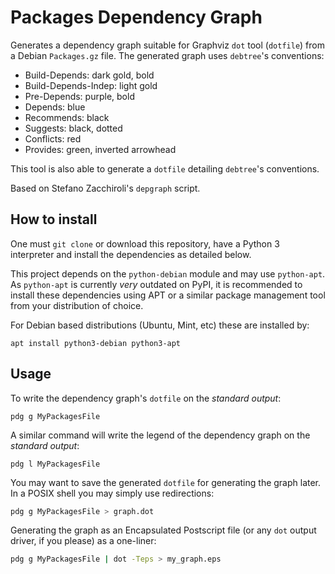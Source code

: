 # Packages Dependency Graph

Generates a dependency graph suitable for Graphviz `dot` tool (`dotfile`) from a
Debian `Packages.gz` file. The generated graph uses `debtree`'s conventions:

- Build-Depends:           dark gold, bold
- Build-Depends-Indep:     light gold
- Pre-Depends:             purple, bold
- Depends:                 blue
- Recommends:              black
- Suggests:                black, dotted
- Conflicts:               red
- Provides:                green, inverted arrowhead

This tool is also able to generate a `dotfile` detailing `debtree`'s
conventions.

Based on Stefano Zacchiroli's `depgraph` script.

## How to install
One must `git clone` or download this repository, have a Python 3 interpreter
and install the dependencies as detailed below.

This project depends on the `python-debian` module and may use `python-apt`. As
`python-apt` is currently *very* outdated on PyPI, it is recommended to install
these dependencies using APT or a similar package management tool from your
distribution of choice.

For Debian based distributions (Ubuntu, Mint, etc) these are installed by:

```
apt install python3-debian python3-apt
```

## Usage
To write the dependency graph's `dotfile` on the *standard output*:

```
pdg g MyPackagesFile
```

A similar command will write the legend of the dependency graph on the
*standard output*:

```
pdg l MyPackagesFile
```

You may want to save the generated `dotfile` for generating the graph later. In
a POSIX shell you may simply use redirections:

```bash
pdg g MyPackagesFile > graph.dot
```

Generating the graph as an Encapsulated Postscript file (or any `dot` output
driver, if you please) as a one-liner:

```bash
pdg g MyPackagesFile | dot -Teps > my_graph.eps
```